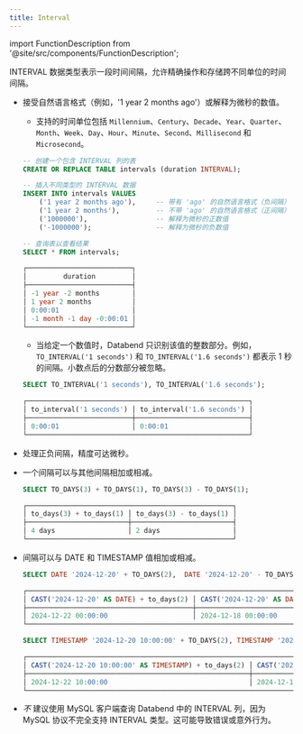 ```yaml
---
title: Interval
---
```


import FunctionDescription from '@site/src/components/FunctionDescription';

<FunctionDescription description="引入或更新于：v1.2.677"/>

INTERVAL 数据类型表示一段时间间隔，允许精确操作和存储跨不同单位的时间间隔。

- 接受自然语言格式（例如，'1 year 2 months ago'）或解释为微秒的数值。

    - 支持的时间单位包括 `Millennium`、`Century`、`Decade`、`Year`、`Quarter`、`Month`、`Week`、`Day`、`Hour`、`Minute`、`Second`、`Millisecond` 和 `Microsecond`。

    ```sql title='示例：'
    -- 创建一个包含 INTERVAL 列的表
    CREATE OR REPLACE TABLE intervals (duration INTERVAL);

    -- 插入不同类型的 INTERVAL 数据
    INSERT INTO intervals VALUES 
        ('1 year 2 months ago'),     -- 带有 'ago' 的自然语言格式（负间隔）
        ('1 year 2 months'),         -- 不带 'ago' 的自然语言格式（正间隔）
        ('1000000'),                 -- 解释为微秒的正数值
        ('-1000000');                -- 解释为微秒的负数值

    -- 查询表以查看结果
    SELECT * FROM intervals;

    ┌──────────────────────────┐
    │         duration         │
    ├──────────────────────────┤
    │ -1 year -2 months        │
    │ 1 year 2 months          │
    │ 0:00:01                  │
    │ -1 month -1 day -0:00:01 │
    └──────────────────────────┘
    ```

    - 当给定一个数值时，Databend 只识别该值的整数部分。例如，`TO_INTERVAL('1 seconds')` 和 `TO_INTERVAL('1.6 seconds')` 都表示 1 秒的间隔。小数点后的分数部分被忽略。

    ```sql title='示例：'
    SELECT TO_INTERVAL('1 seconds'), TO_INTERVAL('1.6 seconds');

    ┌───────────────────────────────────────────────────────┐
    │ to_interval('1 seconds') │ to_interval('1.6 seconds') │
    ├──────────────────────────┼────────────────────────────┤
    │ 0:00:01                  │ 0:00:01                    │
    └───────────────────────────────────────────────────────┘
    ```
- 处理正负间隔，精度可达微秒。
- 一个间隔可以与其他间隔相加或相减。

    ```sql title='示例：'
    SELECT TO_DAYS(3) + TO_DAYS(1), TO_DAYS(3) - TO_DAYS(1);

    ┌───────────────────────────────────────────────────┐
    │ to_days(3) + to_days(1) │ to_days(3) - to_days(1) │
    ├─────────────────────────┼─────────────────────────┤
    │ 4 days                  │ 2 days                  │
    └───────────────────────────────────────────────────┘
    ```
- 间隔可以与 DATE 和 TIMESTAMP 值相加或相减。

    ```sql title='示例：'
    SELECT DATE '2024-12-20' + TO_DAYS(2),  DATE '2024-12-20' - TO_DAYS(2);

    ┌───────────────────────────────────────────────────────────────────────────────────┐
    │ CAST('2024-12-20' AS DATE) + to_days(2) │ CAST('2024-12-20' AS DATE) - to_days(2) │
    ├─────────────────────────────────────────┼─────────────────────────────────────────┤
    │ 2024-12-22 00:00:00                     │ 2024-12-18 00:00:00                     │
    └───────────────────────────────────────────────────────────────────────────────────┘

    SELECT TIMESTAMP '2024-12-20 10:00:00' + TO_DAYS(2), TIMESTAMP '2024-12-20 10:00:00' - TO_DAYS(2);

    ┌───────────────────────────────────────────────────────────────────────────────────────────────────────────────┐
    │ CAST('2024-12-20 10:00:00' AS TIMESTAMP) + to_days(2) │ CAST('2024-12-20 10:00:00' AS TIMESTAMP) - to_days(2) │
    ├───────────────────────────────────────────────────────┼───────────────────────────────────────────────────────┤
    │ 2024-12-22 10:00:00                                   │ 2024-12-18 10:00:00                                   │
    └───────────────────────────────────────────────────────────────────────────────────────────────────────────────┘
    ```
- *不* 建议使用 MySQL 客户端查询 Databend 中的 INTERVAL 列，因为 MySQL 协议不完全支持 INTERVAL 类型。这可能导致错误或意外行为。